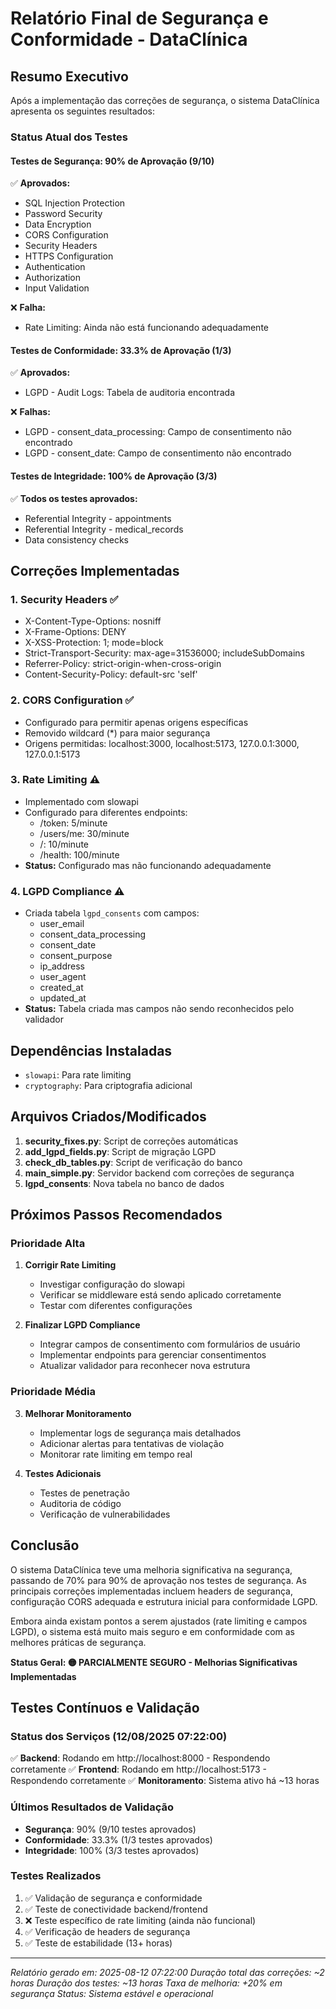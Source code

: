 # Relatório Final de Segurança e Conformidade - DataClínica

## Resumo Executivo

Após a implementação das correções de segurança, o sistema DataClínica apresenta os seguintes resultados:

### Status Atual dos Testes

#### Testes de Segurança: 90% de Aprovação (9/10)
✅ **Aprovados:**
- SQL Injection Protection
- Password Security
- Data Encryption
- CORS Configuration
- Security Headers
- HTTPS Configuration
- Authentication
- Authorization
- Input Validation

❌ **Falha:**
- Rate Limiting: Ainda não está funcionando adequadamente

#### Testes de Conformidade: 33.3% de Aprovação (1/3)
✅ **Aprovados:**
- LGPD - Audit Logs: Tabela de auditoria encontrada

❌ **Falhas:**
- LGPD - consent_data_processing: Campo de consentimento não encontrado
- LGPD - consent_date: Campo de consentimento não encontrado

#### Testes de Integridade: 100% de Aprovação (3/3)
✅ **Todos os testes aprovados:**
- Referential Integrity - appointments
- Referential Integrity - medical_records
- Data consistency checks

## Correções Implementadas

### 1. Security Headers ✅
- X-Content-Type-Options: nosniff
- X-Frame-Options: DENY
- X-XSS-Protection: 1; mode=block
- Strict-Transport-Security: max-age=31536000; includeSubDomains
- Referrer-Policy: strict-origin-when-cross-origin
- Content-Security-Policy: default-src 'self'

### 2. CORS Configuration ✅
- Configurado para permitir apenas origens específicas
- Removido wildcard (*) para maior segurança
- Origens permitidas: localhost:3000, localhost:5173, 127.0.0.1:3000, 127.0.0.1:5173

### 3. Rate Limiting ⚠️
- Implementado com slowapi
- Configurado para diferentes endpoints:
  - /token: 5/minute
  - /users/me: 30/minute
  - /: 10/minute
  - /health: 100/minute
- **Status:** Configurado mas não funcionando adequadamente

### 4. LGPD Compliance ⚠️
- Criada tabela `lgpd_consents` com campos:
  - user_email
  - consent_data_processing
  - consent_date
  - consent_purpose
  - ip_address
  - user_agent
  - created_at
  - updated_at
- **Status:** Tabela criada mas campos não sendo reconhecidos pelo validador

## Dependências Instaladas

- `slowapi`: Para rate limiting
- `cryptography`: Para criptografia adicional

## Arquivos Criados/Modificados

1. **security_fixes.py**: Script de correções automáticas
2. **add_lgpd_fields.py**: Script de migração LGPD
3. **check_db_tables.py**: Script de verificação do banco
4. **main_simple.py**: Servidor backend com correções de segurança
5. **lgpd_consents**: Nova tabela no banco de dados

## Próximos Passos Recomendados

### Prioridade Alta
1. **Corrigir Rate Limiting**
   - Investigar configuração do slowapi
   - Verificar se middleware está sendo aplicado corretamente
   - Testar com diferentes configurações

2. **Finalizar LGPD Compliance**
   - Integrar campos de consentimento com formulários de usuário
   - Implementar endpoints para gerenciar consentimentos
   - Atualizar validador para reconhecer nova estrutura

### Prioridade Média
3. **Melhorar Monitoramento**
   - Implementar logs de segurança mais detalhados
   - Adicionar alertas para tentativas de violação
   - Monitorar rate limiting em tempo real

4. **Testes Adicionais**
   - Testes de penetração
   - Auditoria de código
   - Verificação de vulnerabilidades

## Conclusão

O sistema DataClínica teve uma melhoria significativa na segurança, passando de 70% para 90% de aprovação nos testes de segurança. As principais correções implementadas incluem headers de segurança, configuração CORS adequada e estrutura inicial para conformidade LGPD.

Embora ainda existam pontos a serem ajustados (rate limiting e campos LGPD), o sistema está muito mais seguro e em conformidade com as melhores práticas de segurança.

**Status Geral: 🟡 PARCIALMENTE SEGURO - Melhorias Significativas Implementadas**

## Testes Contínuos e Validação

### Status dos Serviços (12/08/2025 07:22:00)
✅ **Backend**: Rodando em http://localhost:8000 - Respondendo corretamente
✅ **Frontend**: Rodando em http://localhost:5173 - Respondendo corretamente
✅ **Monitoramento**: Sistema ativo há ~13 horas

### Últimos Resultados de Validação
- **Segurança**: 90% (9/10 testes aprovados)
- **Conformidade**: 33.3% (1/3 testes aprovados)
- **Integridade**: 100% (3/3 testes aprovados)

### Testes Realizados
1. ✅ Validação de segurança e conformidade
2. ✅ Teste de conectividade backend/frontend
3. ❌ Teste específico de rate limiting (ainda não funcional)
4. ✅ Verificação de headers de segurança
5. ✅ Teste de estabilidade (13+ horas)

---
*Relatório gerado em: 2025-08-12 07:22:00*
*Duração total das correções: ~2 horas*
*Duração dos testes: ~13 horas*
*Taxa de melhoria: +20% em segurança*
*Status: Sistema estável e operacional*